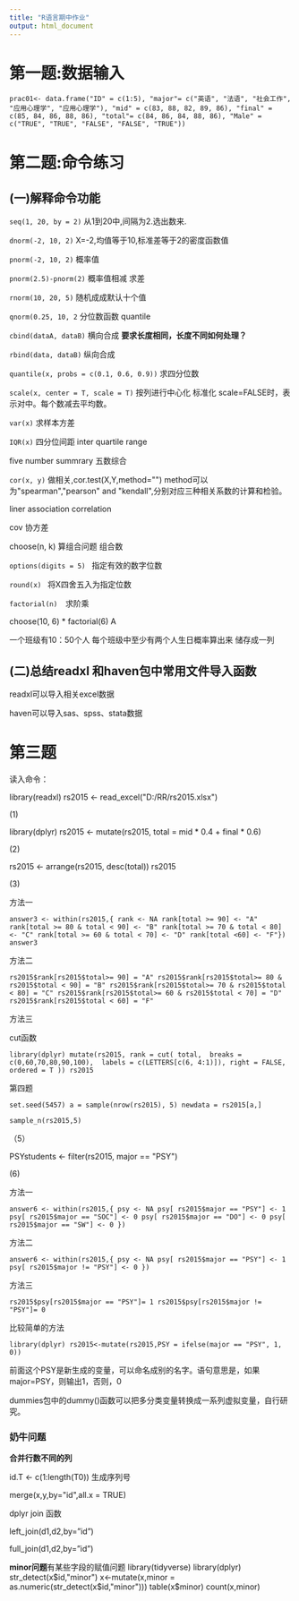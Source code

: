 ```yaml
---
title: "R语言期中作业"
output: html_document
---
```

# 第一题:数据输入

`prac01<- data.frame("ID" = c(1:5), "major"= c("英语", "法语", "社会工作", "应用心理学", "应用心理学"), "mid" = c(83, 88, 82, 89, 86), "final" = c(85, 84, 86, 88, 86), "total"= c(84, 86, 84, 88, 86), "Male" = c("TRUE", "TRUE", "FALSE", "FALSE", "TRUE"))`

# 第二题:命令练习

## (一)解释命令功能

`seq(1, 20, by = 2)`   从1到20中,间隔为2.选出数来.

`dnorm(-2, 10, 2)`   X=-2,均值等于10,标准差等于2的密度函数值

`pnorm(-2, 10, 2)`   概率值

`pnorm(2.5)-pnorm(2)` 概率值相减 求差

`rnorm(10, 20, 5)`   随机成成默认十个值

`qnorm(0.25, 10, 2`  分位数函数 quantile 

`cbind(dataA, dataB)` 横向合成 **要求长度相同，长度不同如何处理？**

`rbind(data, dataB)`  纵向合成

`quantile(x, probs = c(0.1, 0.6, 0.9))`  求四分位数 

`scale(x, center = T, scale = T)`  按列进行中心化 标准化  scale=FALSE时，表示对中。每个数减去平均数。

`var(x)` 求样本方差

`IQR(x)` 四分位间距 inter quartile range 

five number summrary  五数综合

`cor(x, y)` 做相关,cor.test(X,Y,method="")
method可以为"spearman","pearson" and "kendall",分别对应三种相关系数的计算和检验。

liner association correlation 

cov 协方差

choose(n, k) 算组合问题 组合数

`options(digits = 5) ` 指定有效的数字位数

`round(x) ` 将X四舍五入为指定位数

`factorial(n)  `求阶乘

choose(10, 6) * factorial(6)  A

一个班级有10：50个人 每个班级中至少有两个人生日概率算出来 储存成一列 



## (二)总结readxl 和haven包中常用文件导入函数

readxl可以导入相关excel数据

haven可以导入sas、spss、stata数据

# 第三题

读入命令：

library(readxl)
rs2015 <- read_excel("D:/RR/rs2015.xlsx")

(1)

library(dplyr)
rs2015 <- mutate(rs2015, total = mid * 0.4 + final * 0.6)

(2)

rs2015 <- arrange(rs2015, desc(total))
rs2015

(3)

方法一

`answer3 <- within(rs2015,{
 rank <- NA
 rank[total >= 90] <- "A"
 rank[total >= 80 & total < 90] <- "B"
 rank[total >= 70 & total < 80] <- "C"
 rank[total >= 60 & total < 70] <- "D"
 rank[total <60] <- "F"})
answer3`

方法二

`rs2015$rank[rs2015$total>= 90] = "A"
rs2015$rank[rs2015$total>= 80 & rs2015$total < 90] = "B"
rs2015$rank[rs2015$total>= 70 & rs2015$total < 80] = "C"
rs2015$rank[rs2015$total>= 60 & rs2015$total < 70] = "D"
rs2015$rank[rs2015$total < 60] = "F"`

方法三

cut函数

`library(dplyr)
mutate(rs2015,
rank = cut(
total, 
breaks = c(0,60,70,80,90,100), 
labels = c(LETTERS[c(6, 4:1)]),
right = FALSE,
ordered = T
))
rs2015`


第四题

`set.seed(5457)
a = sample(nrow(rs2015), 5)
newdata = rs2015[a,]`

`sample_n(rs2015,5)`

（5）

PSYstudents <- filter(rs2015, major  == "PSY")

(6)

方法一

`answer6 <- within(rs2015,{
 psy <- NA
 psy[ rs2015$major == "PSY"] <- 1
 psy[ rs2015$major == "SOC"] <- 0
 psy[ rs2015$major == "DO"] <- 0
 psy[ rs2015$major == "SW"] <- 0
 })`

方法二

`answer6 <- within(rs2015,{
 psy <- NA
 psy[ rs2015$major == "PSY"] <- 1
 psy[ rs2015$major != "PSY"] <- 0
 })`
 
 方法三
 
 `rs2015$psy[rs2015$major == "PSY"]= 1
 rs2015$psy[rs2015$major != "PSY"]= 0`
 
 比较简单的方法
 
 `library(dplyr)
 rs2015<-mutate(rs2015,PSY = ifelse(major == "PSY", 1, 0))`
 
前面这个PSY是新生成的变量，可以命名成别的名字。语句意思是，如果major=PSY，则输出1，否则，0

dummies包中的dummy()函数可以把多分类变量转换成一系列虚拟变量，自行研究。

### 奶牛问题

**合并行数不同的列**

id.T <- c(1:length(T0)) 生成序列号
 
 merge(x,y,by="id",all.x = TRUE)
 
 dplyr join 函数 
 
 left_join(d1,d2,by=”id”)
 
 full_join(d1,d2,by=”id”) 
 
 **minor问题**有某些字段的赋值问题
 library(tidyverse)
library(dplyr)
str_detect(x$id,"minor")
x<-mutate(x,minor = as.numeric(str_detect(x$id,"minor")))
table(x$minor)
count(x,minor)
